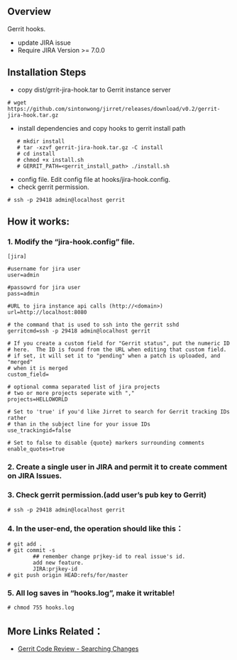
## Overview
Gerrit hooks.
* update JIRA issue
* Require JIRA Version >= 7.0.0

## Installation Steps
* copy dist/grrit-jira-hook.tar to Gerrit instance server
```
# wget https://github.com/sintonwong/jirret/releases/download/v0.2/gerrit-jira-hook.tar.gz
```
* install dependencies and copy hooks to gerrit install path
```
   # mkdir install
   # tar -xzvf gerrit-jira-hook.tar.gz -C install
   # cd install
   # chmod +x install.sh
   # GERRIT_PATH=<gerrit_install_path> ./install.sh
```
* config file. Edit config file at hooks/jira-hook.config.
* check gerrit permission.
```
# ssh -p 29418 admin@localhost gerrit
```
## How it works:
### 1. Modify the “jira-hook.config” file.
```
[jira]

#username for jira user
user=admin

#passowrd for jira user
pass=admin

#URL to jira instance api calls (http://<domain>)
url=http://localhost:8080

# the command that is used to ssh into the gerrit sshd
gerritcmd=ssh -p 29418 admin@localhost gerrit

# If you create a custom field for "Gerrit status", put the numeric ID
# here.  The ID is found from the URL when editing that custom field.
# if set, it will set it to "pending" when a patch is uploaded, and "merged"
# when it is merged 
custom_field=

# optional comma separated list of jira projects
# two or more projects seperate with ","
projects=HELLOWORLD

# Set to 'true' if you'd like Jirret to search for Gerrit tracking IDs rather
# than in the subject line for your issue IDs
use_trackingid=false

# Set to false to disable {quote} markers surrounding comments
enable_quotes=true
```

### 2. Create a single user in JIRA and permit it  to create comment on JIRA Issues.
### 3.  Check gerrit permission.(add user’s pub key to Gerrit)
```
# ssh -p 29418 admin@localhost gerrit
```
### 4. In the user-end, the operation should like this：
```
# git add .
# git commit -s
		## remember change prjkey-id to real issue's id.
		add new feature.
		JIRA:prjkey-id
# git push origin HEAD:refs/for/master
```
### 5. All log saves in “hooks.log”, make it writable!
```
# chmod 755 hooks.log
```

## More Links Related：
* [Gerrit Code Review - Searching Changes](https://review.openstack.org/Documentation/user-search.html)
